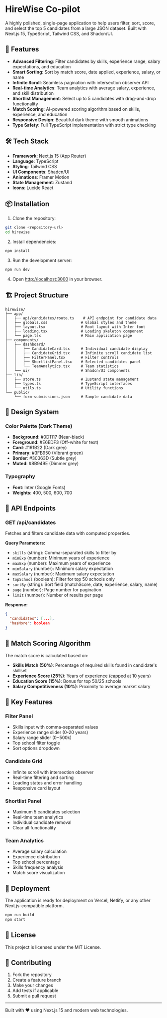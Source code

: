 # HireWise Co-pilot

A highly polished, single-page application to help users filter, sort, score, and select the top 5 candidates from a large JSON dataset. Built with Next.js 15, TypeScript, Tailwind CSS, and Shadcn/UI.

## 🚀 Features

- **Advanced Filtering**: Filter candidates by skills, experience range, salary expectations, and education
- **Smart Sorting**: Sort by match score, date applied, experience, salary, or name
- **Infinite Scroll**: Seamless pagination with intersection observer API
- **Real-time Analytics**: Team analytics with average salary, experience, and skill distribution
- **Shortlist Management**: Select up to 5 candidates with drag-and-drop functionality
- **Match Scoring**: AI-powered scoring algorithm based on skills, experience, and education
- **Responsive Design**: Beautiful dark theme with smooth animations
- **Type Safety**: Full TypeScript implementation with strict type checking

## 🛠️ Tech Stack

- **Framework**: Next.js 15 (App Router)
- **Language**: TypeScript
- **Styling**: Tailwind CSS
- **UI Components**: Shadcn/UI
- **Animations**: Framer Motion
- **State Management**: Zustand
- **Icons**: Lucide React

## 📦 Installation

1. Clone the repository:
```bash
git clone <repository-url>
cd hirewise
```

2. Install dependencies:
```bash
npm install
```

3. Run the development server:
```bash
npm run dev
```

4. Open [http://localhost:3000](http://localhost:3000) in your browser.

## 🏗️ Project Structure

```
hirewise/
├── app/
│   ├── api/candidates/route.ts    # API endpoint for candidate data
│   ├── globals.css               # Global styles and theme
│   ├── layout.tsx                # Root layout with Inter font
│   ├── loading.tsx               # Loading skeleton component
│   └── page.tsx                  # Main application page
├── components/
│   ├── dashboard/
│   │   ├── CandidateCard.tsx     # Individual candidate display
│   │   ├── CandidateGrid.tsx     # Infinite scroll candidate list
│   │   ├── FilterPanel.tsx       # Filter controls
│   │   ├── ShortlistPanel.tsx    # Selected candidates panel
│   │   └── TeamAnalytics.tsx     # Team statistics
│   └── ui/                       # Shadcn/UI components
├── lib/
│   ├── store.ts                  # Zustand state management
│   ├── types.ts                  # TypeScript interfaces
│   └── utils.ts                  # Utility functions
└── public/
    └── form-submissions.json     # Sample candidate data
```

## 🎨 Design System

### Color Palette (Dark Theme)
- **Background**: #0D1117 (Near-black)
- **Foreground**: #E6EDF3 (Off-white for text)
- **Card**: #161B22 (Dark grey)
- **Primary**: #3FB950 (Vibrant green)
- **Border**: #30363D (Subtle grey)
- **Muted**: #8B949E (Dimmer grey)

### Typography
- **Font**: Inter (Google Fonts)
- **Weights**: 400, 500, 600, 700

## 🔧 API Endpoints

### GET /api/candidates

Fetches and filters candidate data with computed properties.

**Query Parameters:**
- `skills` (string): Comma-separated skills to filter by
- `minExp` (number): Minimum years of experience
- `maxExp` (number): Maximum years of experience
- `minSalary` (number): Minimum salary expectation
- `maxSalary` (number): Maximum salary expectation
- `topSchool` (boolean): Filter for top 50 schools only
- `sortBy` (string): Sort field (matchScore, date, experience, salary, name)
- `page` (number): Page number for pagination
- `limit` (number): Number of results per page

**Response:**
```json
{
  "candidates": [...],
  "hasMore": boolean
}
```

## 🧮 Match Scoring Algorithm

The match score is calculated based on:
- **Skills Match (50%)**: Percentage of required skills found in candidate's skillset
- **Experience Score (25%)**: Years of experience (capped at 10 years)
- **Education Score (15%)**: Bonus for top 50/25 schools
- **Salary Competitiveness (10%)**: Proximity to average market salary

## 🎯 Key Features

### Filter Panel
- Skills input with comma-separated values
- Experience range slider (0-20 years)
- Salary range slider ($0-$500k)
- Top school filter toggle
- Sort options dropdown

### Candidate Grid
- Infinite scroll with intersection observer
- Real-time filtering and sorting
- Loading states and error handling
- Responsive card layout

### Shortlist Panel
- Maximum 5 candidates selection
- Real-time team analytics
- Individual candidate removal
- Clear all functionality

### Team Analytics
- Average salary calculation
- Experience distribution
- Top school percentage
- Skills frequency analysis
- Match score visualization

## 🚀 Deployment

The application is ready for deployment on Vercel, Netlify, or any other Next.js-compatible platform.

```bash
npm run build
npm start
```

## 📝 License

This project is licensed under the MIT License.

## 🤝 Contributing

1. Fork the repository
2. Create a feature branch
3. Make your changes
4. Add tests if applicable
5. Submit a pull request

---

Built with ❤️ using Next.js 15 and modern web technologies.
